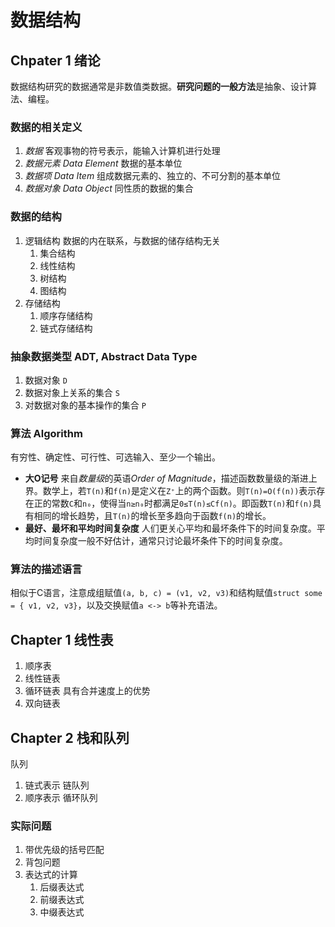 # 数据结构

## Chpater 1 绪论

数据结构研究的数据通常是非数值类数据。**研究问题的一般方法**是抽象、设计算法、编程。

### 数据的相关定义

1. *数据* 客观事物的符号表示，能输入计算机进行处理
2. *数据元素* *Data Element* 数据的基本单位
3. *数据项* *Data Item* 组成数据元素的、独立的、不可分割的基本单位
4. *数据对象* *Data Object* 同性质的数据的集合

### 数据的结构

1. 逻辑结构 数据的内在联系，与数据的储存结构无关
    1. 集合结构
    2. 线性结构
    3. 树结构
    4. 图结构
2. 存储结构
    1. 顺序存储结构
    2. 链式存储结构

### 抽象数据类型 ADT, Abstract Data Type

1. 数据对象 `D`
2. 数据对象上关系的集合 `S`
3. 对数据对象的基本操作的集合 `P`

### 算法 Algorithm

有穷性、确定性、可行性、可选输入、至少一个输出。

- **大O记号** 来自*数量级*的英语*Order of Magnitude*，描述函数数量级的渐进上界。数学上，若`T(n)`和`f(n)`是定义在`Z⁺`上的两个函数。则`T(n)=O(f(n))`表示存在正的常数`C`和`n₀`，使得当`n≥n₀`时都满足`0≤T(n)≤Cf(n)`。即函数`T(n)`和`f(n)`具有相同的增长趋势，且`T(n)`的增长至多趋向于函数`f(n)`的增长。
- **最好、最坏和平均时间复杂度** 人们更关心平均和最坏条件下的时间复杂度。平均时间复杂度一般不好估计，通常只讨论最坏条件下的时间复杂度。

### 算法的描述语言

相似于C语言，注意成组赋值`(a, b, c) = (v1, v2, v3)`和结构赋值`struct some = { v1, v2, v3}`，以及交换赋值`a <-> b`等补充语法。

## Chapter 1 线性表

1. 顺序表
2. 线性链表
3. 循环链表 具有合并速度上的优势
4. 双向链表

## Chapter 2 栈和队列

队列

1. 链式表示 链队列
2. 顺序表示 循环队列

### 实际问题

1. 带优先级的括号匹配
2. 背包问题
3. 表达式的计算
    1. 后缀表达式
    2. 前缀表达式
    3. 中缀表达式
